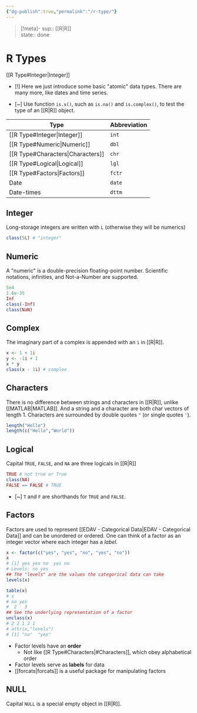 ```yaml
---
{"dg-publish":true,"permalink":"/r-type/"}
---
```


> [!meta]-
sup:: [[R|R]]  
state:: done

# R Types

[[R Type#Integer\|Integer]]

- [!] Here we just introduce some basic "atomic" data types. There are many more, like dates and time series.

- [~] Use function `is.x()`, such as `is.na()` and `is.complex()`, to test the type of an [[R|R]] object.

| Type            | Abbreviation |
| --------------- | ------------ |
| [[R Type#Integer\|Integer]]    | `int`        |
| [[R Type#Numeric\|Numeric]]    | `dbl`        |
| [[R Type#Characters\|Characters]] | `chr`        |
| [[R Type#Logical\|Logical]]    | `lgl`        |
| [[R Type#Factors\|Factors]]    | `fctr`       |
| Date            | `date`       |
| Date-times      | `dttm`       |

## Integer

Long-storage integers are written with `L` (otherwise they will be numerics)

```r
class(5L) # "integer"
```

## Numeric

A "numeric" is a double-precision floating-point number.
Scientific notations, infinities, and Not-a-Number are supported.

```r
5e4
1.6e-35
Inf
class(-Inf)
class(NaN)
```

## Complex

The imaginary part of a complex is appended with an `i` in [[R|R]].

```r
x <- 1 + 1i
y <- -1i + 1
x * y
class(x - 1i) # complex
```

## Characters

There is no difference between strings and characters in [[R|R]], unlike [[MATLAB|MATLAB]].
And a string and a character are both char vectors of length 1.
Characters are surrounded by double quotes `"` (or single quotes `'`).

```r
length("Hello")
length(c("Hello","World"))
```

## Logical

Capital `TRUE`, `FALSE`, and `NA` are three logicals in [[R|R]]

```r
TRUE # not true or True
class(NA)
FALSE == FALSE # TRUE
```

- [~] `T` and `F` are shorthands for `TRUE` and `FALSE`.

## Factors

Factors are used to represent [[EDAV - Categorical Data|EDAV - Categorical Data]] and can be unordered or ordered. One can think of a factor as an integer vector where each integer has a _label_.

```r
x <- factor(c("yes", "yes", "no", "yes", "no")) 
x
# [1] yes yes no  yes no 
# Levels: no yes
## The "levels" are the values the categorical data can take
levels(x)

table(x) 
# x
# no yes 
#  2   3 
## See the underlying representation of a factor
unclass(x)
# 2 2 1 2 1
# attr(x,"levels")
# [1] "no"  "yes"
```

- Factor levels have an **order**
    - Not like [[R Type#Characters|#Characters]], which obey alphabetical order
- Factor levels serve as **labels** for data
- [[forcats|forcats]] is a useful package for manipulating factors

## NULL

Capital `NULL` is a special empty object in [[R|R]].
